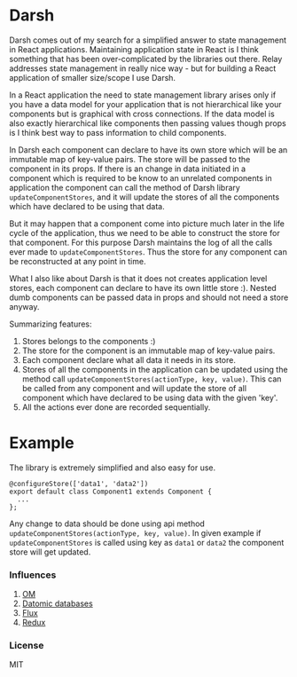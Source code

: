 # Darsh

Darsh comes out of my search for a simplified answer to state management in React applications. Maintaining application state in React is I think something that has been over-complicated by the libraries out there. Relay addresses state management in really nice way - but for building a React application of smaller size/scope I use Darsh.

In a React application the need to state management library arises only if you have a data model for your application that is not hierarchical like your components but is graphical with cross connections. If the data model is also exactly hierarchical like components then passing values though props is I think best way to pass information to child components.

In Darsh each component can declare to have its own store which will be an immutable map of key-value pairs. The store will be passed to the component in its props. If there is an change in data initiated in a component which is required to be know to an unrelated components in application the component can call the method of Darsh library `updateComponentStores`, and it will update the stores of all the components which have declared to be using that data.

But it may happen that a component come into picture much later in the life cycle of the application, thus we need to be able to construct the store for that component. For this purpose Darsh maintains the log of all the calls ever made to `updateComponentStores`. Thus the store for any component can be reconstructed at any point in time.

What I also like about Darsh is that it does not creates application level stores, each component can declare to have its own little store :). Nested dumb components can be passed data in props and should not need a store anyway.

Summarizing features:

1. Stores belongs to the components :)
2. The store for the component is an immutable map of key-value pairs.
3. Each component declare what all data it needs in its store.
4. Stores of all the components in the application can be updated using the method call `updateComponentStores(actionType, key, value)`. This can be called from any component and will update the store of all component which have declared to be using data with the given 'key'.
5. All the actions ever done are recorded sequentially.

# Example
The library is extremely simplified and also easy for use.

```
@configureStore(['data1', 'data2'])
export default class Component1 extends Component {
  ...
};
```

Any change to data should be done using api method `updateComponentStores(actionType, key, value)`. In given example if `updateComponentStores` is called using key as `data1` or `data2` the component store will get updated.

### Influences
1. [OM](https://github.com/omcljs/om)
2. [Datomic databases](http://www.datomic.com/about.html)
3. [Flux](https://facebook.github.io/flux/docs/overview.html)
4. [Redux](http://redux.js.org/)

### License
MIT
